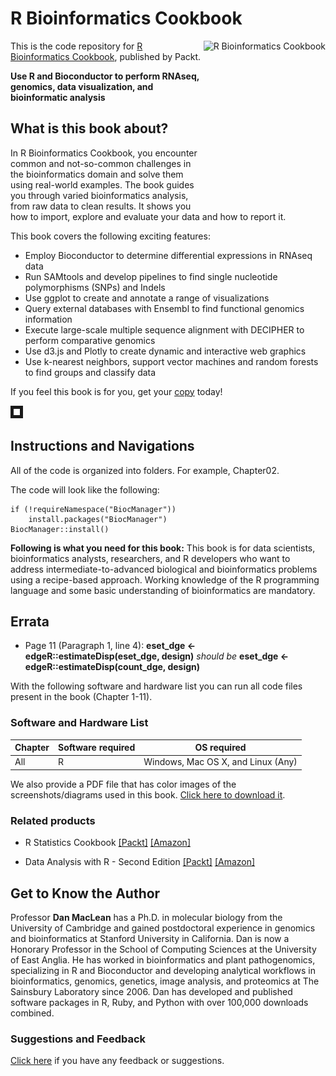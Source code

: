 # R Bioinformatics Cookbook

<a href="https://www.packtpub.com/business-other/r-bioinformatics-cookbook"><img src="https://www.packtpub.com/media/catalog/product/cache/ecd051e9670bd57df35c8f0b122d8aea/9/7/9781789950694-original.jpeg" alt="R Bioinformatics Cookbook" height="256px" align="right"></a>

This is the code repository for [R Bioinformatics Cookbook](https://www.packtpub.com/business-other/r-bioinformatics-cookbook), published by Packt.

**Use R and Bioconductor to perform RNAseq, genomics, data visualization, and bioinformatic analysis**

## What is this book about?
In  R Bioinformatics Cookbook, you encounter common and not-so-common challenges in the bioinformatics domain and solve them using real-world examples. The book guides you through varied bioinformatics analysis, from raw data to clean results. It shows you how to import, explore and evaluate your data and how to report it.	

This book covers the following exciting features:
* Employ Bioconductor to determine differential expressions in RNAseq data
* Run SAMtools and develop pipelines to find single nucleotide polymorphisms (SNPs) and Indels
* Use ggplot to create and annotate a range of visualizations
* Query external databases with Ensembl to find functional genomics information
* Execute large-scale multiple sequence alignment with DECIPHER to perform comparative genomics
* Use d3.js and Plotly to create dynamic and interactive web graphics
* Use k-nearest neighbors, support vector machines and random forests to find groups and classify data

If you feel this book is for you, get your [copy](https://www.amazon.com/dp/1789950694/) today!

<a href="https://www.packtpub.com/?utm_source=github&utm_medium=banner&utm_campaign=GitHubBanner"><img src="https://raw.githubusercontent.com/PacktPublishing/GitHub/master/GitHub.png" 
alt="https://www.packtpub.com/" border="5" /></a>

## Instructions and Navigations
All of the code is organized into folders. For example, Chapter02.

The code will look like the following:
```
if (!requireNamespace("BiocManager"))
    install.packages("BiocManager")
BiocManager::install() 
```

**Following is what you need for this book:**
This book is for data scientists, bioinformatics analysts, researchers, and R developers who want to address intermediate-to-advanced biological and bioinformatics problems using a recipe-based approach. Working knowledge of the R programming language and some basic understanding of bioinformatics are mandatory.

## Errata

* Page 11 (Paragraph 1, line 4): **eset_dge <- edgeR::estimateDisp(eset_dge, design)** _should be_ **eset_dge <- edgeR::estimateDisp(count_dge, design)**


With the following software and hardware list you can run all code files present in the book (Chapter 1-11).
### Software and Hardware List
| Chapter | Software required | OS required |
| -------- | ------------------------------------ | ----------------------------------- |
| All | R | Windows, Mac OS X, and Linux (Any) |

We also provide a PDF file that has color images of the screenshots/diagrams used in this book. [Click here to download it](http://www.packtpub.com/sites/default/files/downloads/9781789950694_ColorImages.pdf).

### Related products
* R Statistics Cookbook [[Packt]](https://www.packtpub.com/in/big-data-and-business-intelligence/r-statistics-cookbook) [[Amazon]](https://www.amazon.com/Statistics-Cookbook-performing-statistical-operations/dp/1789802563)

* Data Analysis with R - Second Edition [[Packt]](https://www.packtpub.com/in/big-data-and-business-intelligence/data-analysis-r-second-edition) [[Amazon]](https://www.amazon.com/Data-Analysis-comprehensive-manipulating-visualizing/dp/1788393724/)

## Get to Know the Author
Professor **Dan MacLean** has a Ph.D. in molecular biology from the University of Cambridge and gained postdoctoral experience in genomics and bioinformatics at Stanford University in California. Dan is now a Honorary Professor in the School of Computing Sciences at the University of East Anglia. He has worked in bioinformatics and plant pathogenomics, specializing in R and Bioconductor and developing analytical workflows in bioinformatics, genomics, genetics, image analysis, and proteomics at The Sainsbury Laboratory since 2006. Dan has developed and published software packages in R, Ruby, and Python with over 100,000 downloads combined.



### Suggestions and Feedback
[Click here](https://docs.google.com/forms/d/e/1FAIpQLSdy7dATC6QmEL81FIUuymZ0Wy9vH1jHkvpY57OiMeKGqib_Ow/viewform) if you have any feedback or suggestions.


